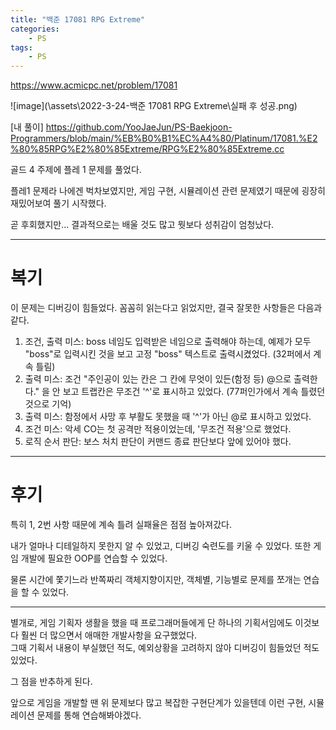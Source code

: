 ```yaml
---
title: "백준 17081 RPG Extreme"
categories:
    - PS
tags:
    - PS
---
```


<https://www.acmicpc.net/problem/17081>

![image](\assets\2022-3-24-백준 17081 RPG Extreme\실패 후 성공.png)

[내 풀이]
<https://github.com/YooJaeJun/PS-Baekjoon-Programmers/blob/main/%EB%B0%B1%EC%A4%80/Platinum/17081.%E2%80%85RPG%E2%80%85Extreme/RPG%E2%80%85Extreme.cc>

골드 4 주제에 플레 1 문제를 풀었다.

플레1 문제라 나에겐 벅차보였지만,
게임 구현, 시뮬레이션 관련 문제였기 때문에 굉장히 재밌어보여 풀기 시작했다.

곧 후회했지만... 결과적으로는 배울 것도 많고 뭣보다 성취감이 엄청났다.  
  
---

# 복기

이 문제는 디버깅이 힘들었다.
꼼꼼히 읽는다고 읽었지만, 결국 잘못한 사항들은 다음과 같다.

1. 조건, 출력 미스: boss 네임도 입력받은 네임으로 출력해야 하는데, 예제가 모두 "boss"로 입력시킨 것을 보고 고정 "boss" 텍스트로 출력시켰었다. (32퍼에서 계속 틀림)
2. 출력 미스: 조건 "주인공이 있는 칸은 그 칸에 무엇이 있든(함정 등) @으로 출력한다." 을 안 보고 트랩칸은 무조건 '^'로 표시하고 있었다. (77퍼인가에서 계속 틀렸던 것으로 기억)
3. 출력 미스: 함정에서 사망 후 부활도 못했을 때 '^'가 아닌 @로 표시하고 있었다.
4. 조건 미스: 악세 CO는 첫 공격만 적용이었는데, '무조건 적용'으로 했었다.
5. 로직 순서 판단: 보스 처치 판단이 커맨드 종료 판단보다 앞에 있어야 했다.  
  
---

# 후기

특히 1, 2번 사항 때문에 계속 틀려 실패율은 점점 높아져갔다.

내가 얼마나 디테일하지 못한지 알 수 있었고,
디버깅 숙련도를 키울 수 있었다.
또한 게임 개발에 필요한 OOP를 연습할 수 있었다.

물론 시간에 쫓기느라 반쪽짜리 객체지향이지만,
객체별, 기능별로 문제를 쪼개는 연습을 할 수 있었다.

---

별개로, 게임 기획자 생활을 했을 때 프로그래머들에게 
단 하나의 기획서임에도 이것보다 훨씬 더 많으면서 애매한 개발사항을 요구했었다.  
그때 기획서 내용이 부실했던 적도, 예외상황을 고려하지 않아 디버깅이 힘들었던 적도 있었다.

그 점을 반추하게 된다.

앞으로 게임을 개발할 땐 위 문제보다 많고 복잡한 구현단계가 있을텐데
이런 구현, 시뮬레이션 문제를 통해 연습해봐야겠다.

